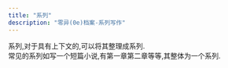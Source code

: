 ```yaml
---
title: "系列"
description: "零异(0e)档案-系列写作"
---
```

系列,对于具有上下文的,可以将其整理成系列.  
常见的系列如写一个短篇小说,有第一章第二章等等,其整体为一个系列.  